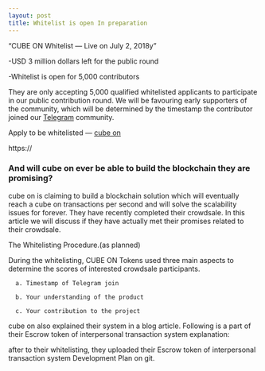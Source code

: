 ```yaml
---
layout: post
title: Whitelist is open In preparation 
---
```



“CUBE ON Whitelist — Live on July 2, 2018y”


-USD 3 million dollars left for the public round

-Whitelist is open for 5,000 contributors

They are only accepting 5,000 qualified whitelisted applicants to participate in our public contribution round. 
We will be favouring early supporters of the community, which will be determined by the timestamp the contributor 
joined our [Telegram](https://t.me/cubeon) community.


Apply to be whitelisted — [cube on](http://cubeon.co.in)

https://



### And will cube on ever be able to build the blockchain they are promising?

cube on is claiming to build a blockchain solution which will eventually reach a cube on transactions per second and will solve the scalability issues for forever. 
They have recently completed their crowdsale. 
In this article we will discuss if they have actually met their promises related to their crowdsale.

The Whitelisting Procedure.(as planned)

During the whitelisting, CUBE ON Tokens used three main aspects to determine the scores of interested crowdsale participants.
 
      a. Timestamp of Telegram join 

      b. Your understanding of the product

      c. Your contribution to the project

cube on also explained their system in a blog article. 
Following is a part of their Escrow token of interpersonal transaction system explanation:


after to their whitelisting, 
they uploaded their Escrow token of interpersonal transaction system Development Plan on git.

